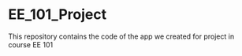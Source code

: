 # EE_101_Project
This repository contains the code of the app we created for project in course EE 101
